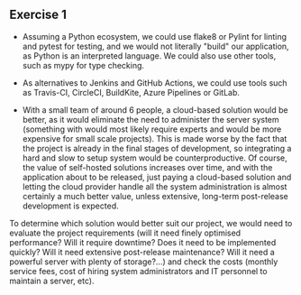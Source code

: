 ## Exercise 1

* Assuming a Python ecosystem, we could use flake8 or Pylint for linting and pytest for testing, and we would not literally "build" our application, as Python is an interpreted language. We could also use other tools, such as mypy for type checking.

* As alternatives to Jenkins and GitHub Actions, we could use tools such as Travis-CI, CircleCI, BuildKite, Azure Pipelines or GitLab.

* With a small team of around 6 people, a cloud-based solution would be better, as it would eliminate the need to administer the server system (something with would most likely require experts and would be more expensive for small scale projects). This is made worse by the fact that the project is already in the final stages of development, so integrating a hard and slow to setup system would be counterproductive. Of course, the value of self-hosted solutions increases over time, and with the application about to be released, just paying a cloud-based solution and letting the cloud provider handle all the system administration is almost certainly a much better value, unless extensive, long-term post-release development is expected.

To determine which solution would better suit our project, we would need to evaluate the project requirements (will it need finely optimised performance? Will it require downtime? Does it need to be implemented quickly? Will it need extensive post-release maintenance? Will it need a powerful server with plenty of storage?...) and check the costs (monthly service fees, cost of hiring system administrators and IT personnel to maintain a server, etc).